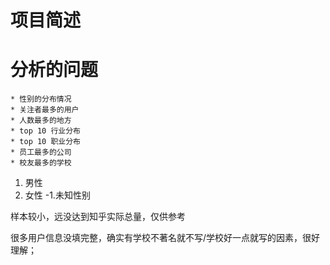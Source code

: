 # 项目简述
# 分析的问题
    * 性别的分布情况
    * 关注者最多的用户
    * 人数最多的地方
    * top 10 行业分布
    * top 10 职业分布
    * 员工最多的公司
    * 校友最多的学校

1. 男性
0. 女性
-1.未知性别


样本较小，远没达到知乎实际总量，仅供参考

很多用户信息没填完整，确实有学校不著名就不写/学校好一点就写的因素，很好理解；
